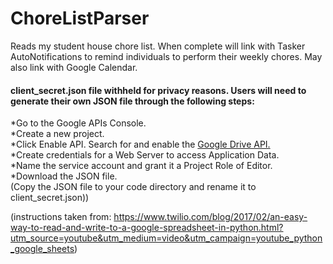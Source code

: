 # ChoreListParser
Reads my student house chore list. When complete will link with Tasker AutoNotifications to remind individuals to perform their weekly chores. 
May also link with Google Calendar.

#### client_secret.json file withheld for privacy reasons. Users will need to generate their own JSON file through the following steps:
*Go to the Google APIs Console.  
*Create a new project.  
*Click Enable API. Search for and enable the [Google Drive API.](https://console.developers.google.com/apis/dashboard?project=chores-196516&duration=PT1H)  
*Create credentials for a Web Server to access Application Data.  
*Name the service account and grant it a Project Role of Editor.  
*Download the JSON file.  
(Copy the JSON file to your code directory and rename it to client_secret.json))  
  

(instructions taken from: https://www.twilio.com/blog/2017/02/an-easy-way-to-read-and-write-to-a-google-spreadsheet-in-python.html?utm_source=youtube&utm_medium=video&utm_campaign=youtube_python_google_sheets)
